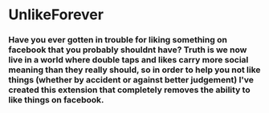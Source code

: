 # UnlikeForever

### Have you ever gotten in trouble for liking something on facebook that you probably shouldnt have? Truth is we now live in a world where double taps and likes carry more social meaning than they really should, so in order to help you not like things (whether by accident or against better judgement) I've created this extension that completely removes the ability to like things on facebook.


